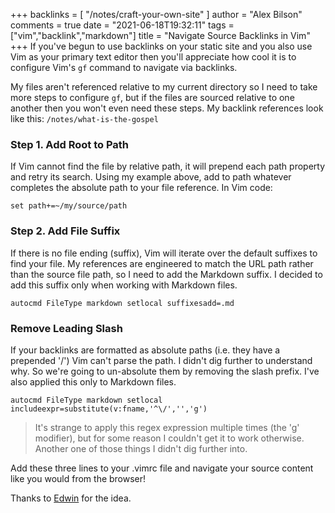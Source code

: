 +++
backlinks = [
    "/notes/craft-your-own-site"
]
author = "Alex Bilson"
comments = true
date = "2021-06-18T19:32:11"
tags = ["vim","backlink","markdown"]
title = "Navigate Source Backlinks in Vim"
+++
If you've begun to use backlinks on your static site and you also use Vim as your primary text editor then you'll appreciate how cool it is to configure Vim's `gf` command to navigate via backlinks.

My files aren't referenced relative to my current directory so I need to take more steps to configure `gf`, but if the files are sourced relative to one another then you won't even need these steps. My backlink references look like this: `/notes/what-is-the-gospel`

### Step 1. Add Root to Path

If Vim cannot find the file by relative path, it will prepend each path property and retry its search. Using my example above, add to path whatever completes the absolute path to your file reference. In Vim code:

```
set path+=~/my/source/path
```

### Step 2. Add File Suffix

If there is no file ending (suffix), Vim will iterate over the default suffixes to find your file. My references are engineered to match the URL path rather than the source file path, so I need to add the Markdown suffix. I decided to add this suffix only when working with Markdown files.

```
autocmd FileType markdown setlocal suffixesadd=.md
```

### Remove Leading Slash

If your backlinks are formatted as absolute paths (i.e. they have a prepended '/') Vim can't parse the path. I didn't dig further to understand why. So we're going to un-absolute them by removing the slash prefix. I've also applied this only to Markdown files.

```
autocmd FileType markdown setlocal includeexpr=substitute(v:fname,'^\/','','g')
```

> It's strange to apply this regex expression multiple times (the 'g' modifier), but for some reason I couldn't get it to work otherwise. Another one of those things I didn't dig further into.

Add these three lines to your .vimrc file and navigate your source content like you would from the browser!

Thanks to [Edwin](https://www.edwinwenink.xyz/posts/42-vim_notetaking/) for the idea.
    